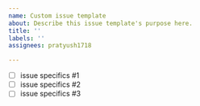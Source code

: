 ```yaml
---
name: Custom issue template
about: Describe this issue template's purpose here.
title: ''
labels: ''
assignees: pratyush1718

---
```


- [ ] issue specifics #1 
- [ ] issue specifics #2
- [ ] issue specifics #3
